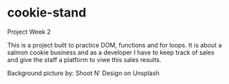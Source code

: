 # cookie-stand
Project Week 2

This is a project built to practice DOM, functions and for loops.
It is about a salmon cookie business and as a developer I have to keep track of sales and 
give the staff a platform to viwe this sales results.

Background picture by: Shoot N' Design on Unsplash
